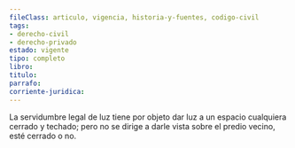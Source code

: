 ```yaml
---
fileClass: articulo, vigencia, historia-y-fuentes, codigo-civil
tags:
- derecho-civil
- derecho-privado
estado: vigente
tipo: completo
libro:
titulo:
parrafo:
corriente-juridica:
---
```

La servidumbre legal de luz tiene por objeto dar luz a un espacio cualquiera cerrado y techado; pero no se dirige a darle vista sobre el predio vecino, esté cerrado o no.